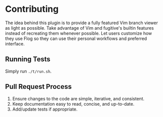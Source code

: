 # Contributing

The idea behind this plugin is to provide a fully featured Vim branch viewer as light as possible.
Take advantage of Vim and fugitive's builtin features instead of recreating them whenever possible.
Let users customize how they use Flog so they can use their personal workflows and preferred interface.

## Running Tests

Simply run `./t/run.sh`.

## Pull Request Process

1. Ensure changes to the code are simple, iterative, and consistent.
2. Keep documentation easy to read, concise, and up-to-date.
3. Add/update tests if appropriate.
